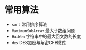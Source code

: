 # 常用算法
* ```sort```  常用排序算法
* ```MaximunSubArray``` 最大子数组问题
* ```HuiWen```  字符串中的最大回文数的长度
* ```des``` DES加密与解密CFB模式